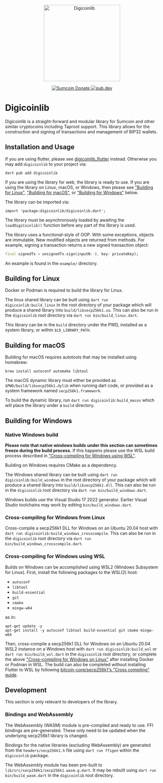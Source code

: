 <p align="center">
  <img
    src="https://raw.githubusercontent.com/digibytewallet/digicoinlib/master/logo.svg"
    alt="Digicoinlib"
    width="250px"
  >
</p>

<p align="center">
<!--  <a href="https://chainz.cryptoid.info/ppc/address.dws?p77CZFn9jvg9waCzKBzkQfSvBBzPH1nRre"> -->
  <a href="https://sumexplorer.com">
  <img src="https://badgen.net/badge/sumcoin/Donate/blue?icon=https://sumcoin.org/wp-content/uploads/2019/07/sumcoin_400x400.png" alt="Sumcoin Donate">

  </a>
  <a href="https://pub.dev/packages/digicoinlib">
    <img alt="pub.dev" src="https://img.shields.io/pub/v/digicoinlib?logo=dart&label=pub.dev">
  </a>
</p>

# Digicoinlib

Digicoinlib is a straight-forward and modular library for Sumcoin and other similar
cryptocoins including Taproot support. This library allows for the construction
and signing of transactions and management of BIP32 wallets.

## Installation and Usage

If you are using flutter, please see
[digicoinlib_flutter](https://pub.dev/packages/digicoinlib_flutter) instead. Otherwise
you may add `digicoinlib` to your project via:

```
dart pub add digicoinlib
```

If you are using the library for web, the library is ready to use. If you are
using the library on Linux, macOS, or Windows, then please see
["Building for Linux"](#building-for-linux),
["Building for macOS"](#building-for-macos), or
["Building for Windows"](#building-for-windows) below.

The library can be imported via:

```
import 'package:digicoinlib/digicoinlib.dart';
```

The library must be asynchronously loaded by awaiting the `loadDigiCoinlib()`
function before any part of the library is used.

The library uses a functional-style of OOP. With some exceptions, objects are
immutable. New modified objects are returned from methods. For example, signing
a transaction returns a new signed transaction object:

```dart
final signedTx = unsignedTx.sign(inputN: 0, key: privateKey);
```

An example is found in the `example/` directory.

## Building for Linux

Docker or Podman is required to build the library for Linux.

The linux shared library can be built using `dart run digicoinlib:build_linux` in
the root directory of your package which will produce a shared library into
`build/libsecp256k1.so`. This can also be run in the `digicoinlib` root directory
via `dart run bin/build_linux.dart`.

This library can be in the `build` directory under the PWD, installed as a
system library, or within `$LD_LIBRARY_PATH`.

## Building for macOS

Building for macOS requires autotools that may be installed using homebrew:

```
brew install autoconf automake libtool
```

The macOS dynamic library must either be provided as
`$PWD/build/libsecp256k1.dylib` when running dart code, or provided as a system
framework named `secp256k1.framework`.

To build the dynamic library, run `dart run digicoinlib:build_macos` which will
place the library under a `build` directory.

## Building for Windows

### Native Windows build

**Please note that native windows builds under this section can sometimes freeze
during the build process.** If this happens please use the WSL build process
described in
["Cross-compiling for Windows using WSL"](#cross-compiling-for-windows-using-wsl).

Building on Windows requires CMake as a dependency.

The Windows shared library can be built using `dart run digicoinlib:build_windows` in
the root directory of your package which will produce a shared library into
`build/libsecp256k1.dll`. This can also be run in the `digicoinlib` root directory
via `dart run bin/build_windows.dart`.

Windows builds use the Visual Studio 17 2022 generator.  Earlier Visual Studio
toolchains may work by editing `bin/build_windows.dart`.

### Cross-compiling for Windows from Linux

Cross-compile a secp256k1 DLL for Windows on an Ubuntu 20.04 host with
`dart run digicoinlib:build_windows_crosscompile`. This can also be run in the
`digicoinlib` root directory via `dart run bin/build_windows_crosscompile.dart`.

### Cross-compiling for Windows using WSL

Builds on Windows can be accomplished using WSL2 (Windows Subsystem for Linux).
First, install the following packages to the WSL(2) host:

 - `autoconf`
 - `libtool`
 - `build-essential`
 - `git`
 - `cmake`
 - `mingw-w64`

as in:

```
apt-get update -y
apt-get install -y autoconf libtool build-essential git cmake mingw-w64
```

Then, cross-compile a secp256k1 DLL for Windows on an Ubuntu 20.04 WSL2 instance
on a Windows host with `dart run digicoinlib:build_wsl` or
`dart run bin/build_wsl.dart` in the `digicoinlib` root directory, or complete the
above
["Cross-compiling for Windows on Linux"](#cross-compiling-for-windows-from-linux)
after installing Docker or Podman in WSL. The build can also be completed
without installing Flutter to WSL by following
[bitcoin-core/secp256k1's "Cross compiling" guide](https://github.com/bitcoin-core/secp256k1?tab=readme-ov-file#cross-compiling).

## Development

This section is only relevant to developers of the library.

### Bindings and WebAssembly

The WebAssembly (WASM) module is pre-compiled and ready to use. FFI bindings
are pre-generated. These only need to be updated when the underlying secp256k1
library is changed.

Bindings for the native libraries (excluding WebAssembly) are generated from the
`headers/secp256k1.h` file using `dart run ffigen` within the `digicoinlib` package.

The WebAssembly module has been pre-built to
`lib/src/secp256k1/secp256k1.wasm.g.dart`. It may be rebuilt using `dart run
bin/build_wasm.dart` in the `digicoinlib` root directory.
